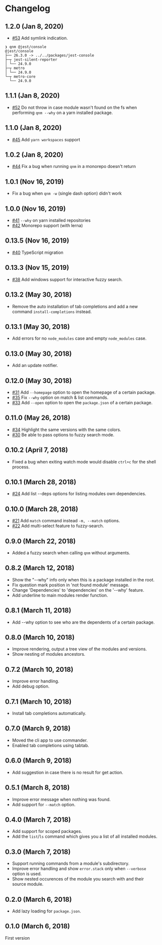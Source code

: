 # Changelog

## 1.2.0 (Jan 8, 2020)
* [#53](https://github.com/ranyitz/qnm/pull/53) Add symlink indication.

```
❯ qnm @jest/console
@jest/console
├── 26.3.0 -> ../../packages/jest-console
├─┬ jest-silent-reporter
│ └── 24.9.0
├─┬ metro
│ └── 24.9.0
└─┬ metro-core
  └── 24.9.0
  ```

## 1.1.1 (Jan 8, 2020)
* [#52](https://github.com/ranyitz/qnm/pull/52) Do not throw in case module wasn't found on the fs when performing `qnm --why` on a yarn installed package.

## 1.1.0 (Jan 8, 2020)
* [#45](https://github.com/ranyitz/qnm/pull/45) Add `yarn workspaces` support

## 1.0.2 (Jan 8, 2020)
* [#44](https://github.com/ranyitz/qnm/pull/44) Fix a bug when running `qnm` in a monorepo doesn't return

## 1.0.1 (Nov 16, 2019)
* Fix a bug when `qnm -w` (single dash option) didn't work

## 1.0.0 (Nov 16, 2019)
* [#41](https://github.com/ranyitz/qnm/pull/41) `--why` on yarn installed repositories
* [#42](https://github.com/ranyitz/qnm/pull/42) Monorepo support (with lerna)

## 0.13.5 (Nov 16, 2019)
* [#40](https://github.com/ranyitz/qnm/pull/40) TypeScript migration

## 0.13.3 (Nov 15, 2019)
* [#38](https://github.com/ranyitz/qnm/pull/38) Add windows support for interactive fuzzy search.

## 0.13.2 (May 30, 2018)
* Remove the auto installation of tab completions and add a new command `install-completions` instead.

## 0.13.1 (May 30, 2018)
* Add errors for no `node_modules` case and empty `node_modules` case.

## 0.13.0 (May 30, 2018)
* Add an update notifier.

## 0.12.0 (May 30, 2018)
* [#31](https://github.com/ranyitz/qnm/pull/31) Add `--homepage` option to open the homepage of a certain package.
* [#35](https://github.com/ranyitz/qnm/pull/35) Fix `--why` option on match & list commands.
* [#33](https://github.com/ranyitz/qnm/pull/33) Add `--open` option to open the `package.json` of a certain package.

## 0.11.0 (May 26, 2018)
* [#34](https://github.com/ranyitz/qnm/pull/34) Highlight the same versions with the same colors.
* [#30](https://github.com/ranyitz/qnm/pull/30) Be able to pass options to fuzzy search mode.

## 0.10.2 (April 7, 2018)
* Fixed a bug when exiting watch mode would disable `ctrl+c` for the shell process.

## 0.10.1 (March 28, 2018)
* [#24](https://github.com/ranyitz/qnm/pull/24) Add list --deps options for listing modules own dependencies.

## 0.10.0 (March 28, 2018)
* [#21](https://github.com/ranyitz/qnm/pull/21) Add `match` command instead `-m, --match` options.
* [#22](https://github.com/ranyitz/qnm/pull/22) Add multi-select feature to fuzzy-search.

## 0.9.0 (March 22, 2018)
* Added a fuzzy search when calling `qnm` without arguments. 

## 0.8.2 (March 12, 2018)
* Show the "--why" info only when this is a package installed in the root.
* Fix question mark position in 'not found module' message.
* Change 'Dependencies' to 'dependencies' on the '--why' feature.
* Add underline to main modules render function.

## 0.8.1 (March 11, 2018)

* Add --why option to see who are the dependents of a certain package.

## 0.8.0 (March 10, 2018)

* Improve rendering, output a tree view of the modules and versions.
* Show nesting of modules ancestors.

## 0.7.2 (March 10, 2018)

* Improve error handling.
* Add debug option.

## 0.7.1 (March 10, 2018)

* Install tab completions automatically.

## 0.7.0 (March 9, 2018)

* Moved the cli app to use commander.
* Enabled tab completions using tabtab.

## 0.6.0 (March 9, 2018)

* Add suggestion in case there is no result for get action.

## 0.5.1 (March 8, 2018)

* Improve error message when nothing was found.
* Add support for `--match` option.

## 0.4.0 (March 7, 2018)

* Add support for scoped packages.
* Add the `list`/`ls` command which gives you a list of all installed modules.

## 0.3.0 (March 7, 2018)

* Support running commands from a module's subdirectory.
* Improve error handling and show `error.stack` only when `--verbose` option is used.
* Show nested occurences of the module you search with and their source module.

## 0.2.0 (March 6, 2018)

* Add lazy loading for `package.json`.

## 0.1.0 (March 6, 2018)

First version
